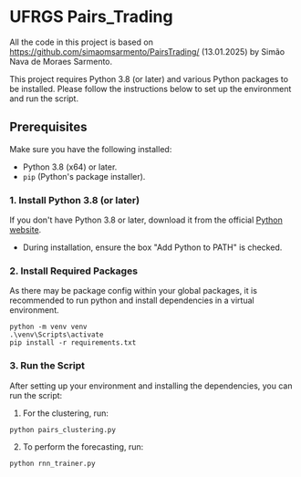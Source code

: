 # UFRGS Pairs_Trading

All the code in this project is based on https://github.com/simaomsarmento/PairsTrading/ (13.01.2025) by Simão Nava de Moraes Sarmento.

This project requires Python 3.8 (or later) and various Python packages to be installed. Please follow the instructions below to set up the environment and run the script.

## Prerequisites

Make sure you have the following installed:

- Python 3.8 (x64) or later.
- `pip` (Python's package installer).

### 1. Install Python 3.8 (or later)
If you don't have Python 3.8 or later, download it from the official [Python website](https://www.python.org/downloads/).

- During installation, ensure the box "Add Python to PATH" is checked.

### 2. Install Required Packages

As there may be package config within your global packages, it is recommended to run python and install dependencies in a virtual environment.

```
python -m venv venv
.\venv\Scripts\activate
pip install -r requirements.txt
```

### 3. Run the Script

After setting up your environment and installing the dependencies, you can run the script:

1. For the clustering, run:
```
python pairs_clustering.py
```

2. To perform the forecasting, run:
```
python rnn_trainer.py
```
